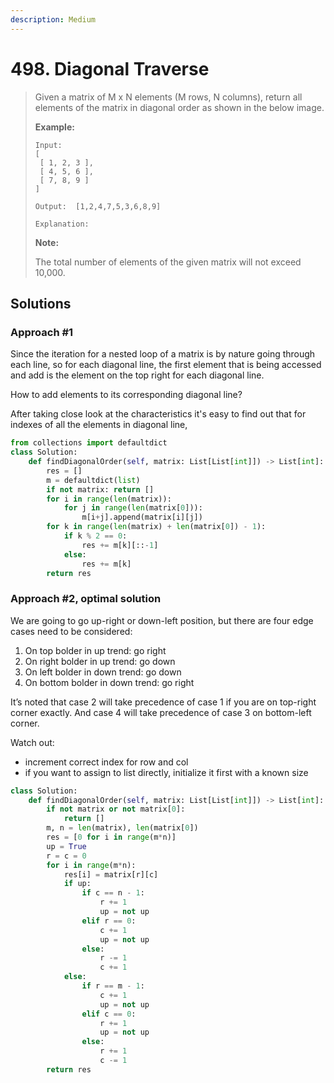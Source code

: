 ```yaml
---
description: Medium
---
```


# 498. Diagonal Traverse

> Given a matrix of M x N elements \(M rows, N columns\), return all elements of the matrix in diagonal order as shown in the below image.
>
> **Example:**
>
> ```text
> Input:
> [
>  [ 1, 2, 3 ],
>  [ 4, 5, 6 ],
>  [ 7, 8, 9 ]
> ]
>
> Output:  [1,2,4,7,5,3,6,8,9]
>
> Explanation:
>
> ```
>
> **Note:**
>
> The total number of elements of the given matrix will not exceed 10,000.

## Solutions

### Approach \#1

Since the iteration for a nested loop of a matrix is by nature going through each line, so for each diagonal line, the first element that is being accessed and add is the element on the top right for each diagonal line. 

How to add elements to its corresponding diagonal line?

After taking close look at the characteristics it's easy to find out that for indexes of all the elements in diagonal line, 

```python
from collections import defaultdict
class Solution:
    def findDiagonalOrder(self, matrix: List[List[int]]) -> List[int]:
        res = []
        m = defaultdict(list)
        if not matrix: return []
        for i in range(len(matrix)):
            for j in range(len(matrix[0])):
                m[i+j].append(matrix[i][j])
        for k in range(len(matrix) + len(matrix[0]) - 1):
            if k % 2 == 0:
                res += m[k][::-1]
            else:
                res += m[k]
        return res
```

### Approach \#2, optimal solution

We are going to go up-right or down-left position, but there are four edge cases need to be considered:

1. On top bolder in up trend: go right
2. On right bolder in up trend: go down
3. On left bolder in down trend: go down
4. On bottom bolder in down trend: go right

It’s noted that case 2 will take precedence of case 1 if you are on top-right corner exactly. And case 4 will take precedence of case 3 on bottom-left corner.

Watch out:

* increment correct index for row and col
* if you want to assign to list directly, initialize it first with a known size

```python
class Solution:
    def findDiagonalOrder(self, matrix: List[List[int]]) -> List[int]:
        if not matrix or not matrix[0]:
            return []
        m, n = len(matrix), len(matrix[0])
        res = [0 for i in range(m*n)]
        up = True
        r = c = 0
        for i in range(m*n):
            res[i] = matrix[r][c]
            if up:
                if c == n - 1:
                    r += 1
                    up = not up
                elif r == 0:
                    c += 1
                    up = not up
                else:
                    r -= 1
                    c += 1
            else:
                if r == m - 1:
                    c += 1
                    up = not up
                elif c == 0:
                    r += 1
                    up = not up
                else:
                    r += 1
                    c -= 1
        return res
```

